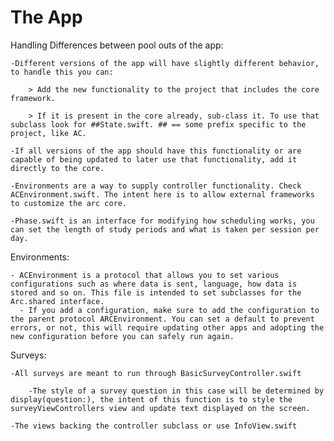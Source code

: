 #  The App
Handling Differences between pool outs of the app:

	-Different versions of the app will have slightly different behavior, to handle this you can:
		
		> Add the new functionality to the project that includes the core framework.
		
		> If it is present in the core already, sub-class it. To use that subclass look for ##State.swift. ## == some prefix specific to the project, like AC. 
			
	-If all versions of the app should have this functionality or are capable of being updated to later use that functionality, add it directly to the core.
	
	-Environments are a way to supply controller functionality. Check ACEnvironment.swift. The intent here is to allow external frameworks to customize the arc core. 
	
	-Phase.swift is an interface for modifying how scheduling works, you can set the length of study periods and what is taken per session per day. 
	
	

Environments: 
	
	- ACEnvironment is a protocol that allows you to set various configurations such as where data is sent, language, how data is stored and so on. This file is intended to set subclasses for the Arc.shared interface. 
      - If you add a configuration, make sure to add the configuration to the parent protocol ARCEnvironment. You can set a default to prevent errors, or not, this will require updating other apps and adopting the new configuration before you can safely run again. 
	
	

Surveys:
	
	-All surveys are meant to run through BasicSurveyController.swift
	
		-The style of a survey question in this case will be determined by display(question:), the intent of this function is to style the surveyViewControllers view and update text displayed on the screen. 
		
	-The views backing the controller subclass or use InfoView.swift
	
	

